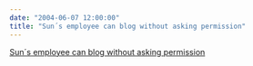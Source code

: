 ```yaml
---
date: "2004-06-07 12:00:00"
title: "Sun´s employee can blog without asking permission"
---
```


[Sun´s employee can blog without asking permission](/lemire/blog/2004/06-07-suns-employee-can-blog-without-asking-permission)

